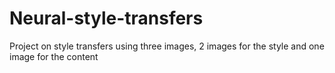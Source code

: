 # Neural-style-transfers
Project on style transfers using three images, 2 images for the style and one image for the content
